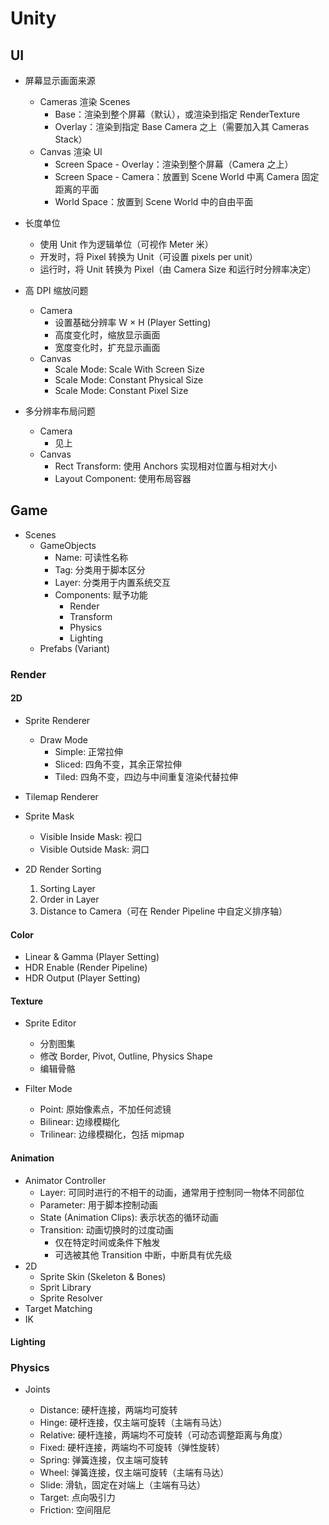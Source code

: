 # Unity

## UI

- 屏幕显示画面来源

  - Cameras 渲染 Scenes
    - Base：渲染到整个屏幕（默认），或渲染到指定 RenderTexture
    - Overlay：渲染到指定 Base Camera 之上（需要加入其 Cameras Stack）
  - Canvas 渲染 UI
    - Screen Space - Overlay：渲染到整个屏幕（Camera 之上）
    - Screen Space - Camera：放置到 Scene World 中离 Camera 固定距离的平面
    - World Space：放置到 Scene World 中的自由平面

- 长度单位

  - 使用 Unit 作为逻辑单位（可视作 Meter 米）
  - 开发时，将 Pixel 转换为 Unit（可设置 pixels per unit）
  - 运行时，将 Unit 转换为 Pixel（由 Camera Size 和运行时分辨率决定）

- 高 DPI 缩放问题

  - Camera
    - 设置基础分辨率 W × H (Player Setting)
    - 高度变化时，缩放显示画面
    - 宽度变化时，扩充显示画面
  - Canvas
    - Scale Mode: Scale With Screen Size
    - Scale Mode: Constant Physical Size
    - Scale Mode: Constant Pixel Size

- 多分辨率布局问题

  - Camera
    - 见上
  - Canvas
    - Rect Transform: 使用 Anchors 实现相对位置与相对大小
    - Layout Component: 使用布局容器

## Game

- Scenes
  - GameObjects
    - Name: 可读性名称
    - Tag: 分类用于脚本区分
    - Layer: 分类用于内置系统交互
    - Components: 赋予功能
      - Render
      - Transform
      - Physics
      - Lighting
  - Prefabs (Variant)

### Render

#### 2D

- Sprite Renderer

  - Draw Mode
    - Simple: 正常拉伸
    - Sliced: 四角不变，其余正常拉伸
    - Tiled: 四角不变，四边与中间重复渲染代替拉伸

- Tilemap Renderer

- Sprite Mask

  - Visible Inside Mask: 视口
  - Visible Outside Mask: 洞口

- 2D Render Sorting
  1. Sorting Layer
  2. Order in Layer
  3. Distance to Camera（可在 Render Pipeline 中自定义排序轴）

#### Color

- Linear & Gamma (Player Setting)
- HDR Enable (Render Pipeline)
- HDR Output (Player Setting)

#### Texture

- Sprite Editor

  - 分割图集
  - 修改 Border, Pivot, Outline, Physics Shape
  - 编辑骨骼

- Filter Mode
  - Point: 原始像素点，不加任何滤镜
  - Bilinear: 边缘模糊化
  - Trilinear: 边缘模糊化，包括 mipmap

#### Animation

- Animator Controller
  - Layer: 可同时进行的不相干的动画，通常用于控制同一物体不同部位
  - Parameter: 用于脚本控制动画
  - State (Animation Clips): 表示状态的循环动画
  - Transition: 动画切换时的过度动画
    - 仅在特定时间或条件下触发
    - 可选被其他 Transition 中断，中断具有优先级
- 2D
  - Sprite Skin (Skeleton & Bones)
  - Sprit Library
  - Sprite Resolver
- Target Matching
- IK

#### Lighting

### Physics

- Joints

  - Distance: 硬杆连接，两端均可旋转
  - Hinge: 硬杆连接，仅主端可旋转（主端有马达）
  - Relative: 硬杆连接，两端均不可旋转（可动态调整距离与角度）
  - Fixed: 硬杆连接，两端均不可旋转（弹性旋转）
  - Spring: 弹簧连接，仅主端可旋转
  - Wheel: 弹簧连接，仅主端可旋转（主端有马达）
  - Slide: 滑轨，固定在对端上（主端有马达）
  - Target: 点向吸引力
  - Friction: 空间阻尼

